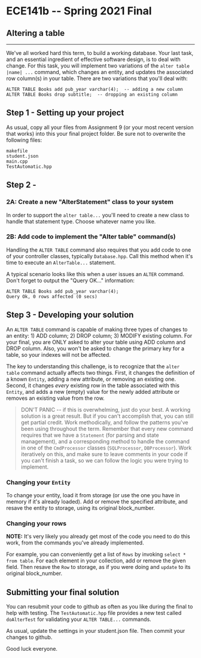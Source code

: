 # ECE141b -- Spring 2021 Final
## Altering a table
<hr>

We've all worked hard this term, to build a working database. Your last task, and an essential ingredient of effective software design, is to deal with change. For this task, you will implement two variations of the `alter table |name| ...` command, which changes an entity, and updates the associated row column(s) in your table. There are two variations that you'll deal with:

```
ALTER TABLE Books add pub_year varchar(4);  -- adding a new column
ALTER TABLE Books drop subtitle;  -- dropping an existing column
```

## Step 1 - Setting up your project

As usual, copy all your files from Assignment 9 (or your most recent version that works) into this your final project folder. Be sure not to overwrite the following files:

```
makefile 
student.json
main.cpp
TestAutomatic.hpp
```


## Step 2 - 

### 2A: Create a new "AlterStatement" class to your system

In order to support the `alter table...` you'll need to create a new class to handle that statement type. Choose whatever name you like. 

### 2B: Add code to implement the "Alter table" command(s)

Handling the `ALTER TABLE` command also requires that you add code to one of your controller classes, typically `Database.hpp`. Call this method when it's time to execute an `AlterTable...` statement.

A typical scenario looks like this when a user issues an `ALTER` command. Don't forget to output the "Query OK..." information:

```
ALTER TABLE Books add pub_year varchar(4);  
Query Ok, 0 rows affected (0 secs)
```


## Step 3 - Developing your solution

An `ALTER TABLE` command is capable of making three types of changes to an entity: 1) ADD column; 2) DROP column; 3) MODIFY existing column. For your final, you are ONLY asked to alter your table using ADD column and DROP column.  Also, you won't be asked to change the primary key for a table, so your indexes will not be affected.

The key to understanding this challenge, is to recognize that the `alter table` command actually affects two things. First, it changes the definition of a known `Entity`, adding a new attribute, or removing an existing one.  Second, it changes _every_ existing row in the table associated with this `Entity`, and adds a new (empty) value for the newly added attribute or removes an existing value from the row. 

> DON'T PANIC -- if this is overwhelming, just do your best. A working solution is a great result. But if you can't accomplish that, you can still get partial credit. Work methodically, and follow the patterns you've been using throughout the term. Remember that every new command requires that we have a `Statement` (for parsing and state management), and a corresponding method to handle the command in one of the `CmdProcessor` classes (`SQLProcessor`, `DBProcessor`). Work iteratively on this, and make sure to leave comments in your code if you can't finish a task, so we can follow the logic you were trying to implement.

### Changing your `Entity`

To change your entity, load it from storage (or use the one you have in memory if it's already loaded).  Add or remove the specified attribute, and resave the entity to storage, using its original block_number. 

### Changing your rows

**NOTE:** It's very likely you already get most of the code you need to do this work, from the commands you've already implemented. 

For example, you can conveniently get a list of `Rows` by invoking `select * from table`. For each element in your collection, add or remove the given field. Then resave the `Row` to storage, as if you were doing and `update` to its original block_number.  

## Submitting your final solution

You can resubmit your code to github as often as you like during the final to help with testing. The `TestAutomatic.hpp` file provides a new test called `doAlterTest` for validating your `ALTER TABLE...` commands.

As usual, update the settings in your student.json file. Then commit your changes to github. 

Good luck everyone.
